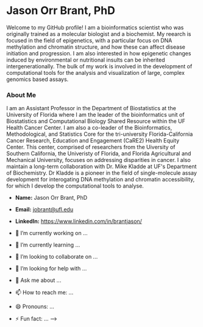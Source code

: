 # Jason Orr Brant, PhD 
Welcome to my GitHub profile! I am a bioinformatics scientist who was originally trained as a molecular biologist and a biochemist. My reearch is focused in the field of epigenetics, with a particular focus on DNA methylation and chromatin structure, and how these can affect disease initiation and progression. I am also interested in how epigenetic changes induced by environmental or nutritional insults can be inherited intergenerationally. The bulk of my work is involved in the development of computational tools for the analysis and visualization of large, complex genomics based assays. 


### About Me

I am an Assistant Professor in the Department of Biostatistics at the University of Florida where I am the leader of the bioinformatics unit of Biostatistics and Computational Biology Shared Resource within the UF Health Cancer Center. I am also a co-leader of the Bioinformatics, Methodological, and Statistics Core for the tri-university Florida-California Cancer Research, Education and Engagement (CaRE2) Health Equity Center. This center, comprised of researchers from the Uiversity of Southern California, the Univeristy of Florida, and Florida Agricultural and Mechanical University, focuses on addressing disparities in cancer.  I also maintain a long-term collaboration with Dr. Mike Kladde at UF's Department of Biochemistry. Dr Kladde is a pioneer in the field of single-molecule assay development for interogating DNA methylation and chromatin accessibility, for which I develop the computational tools to analyse.

- **Name:** Jason Orr Brant, PhD
- **Email:** jobrant@ufl.edu
- **LinkedIn:** https://www.linkedin.com/in/brantjason/


- 🔭 I’m currently working on ...
- 🌱 I’m currently learning ...
- 👯 I’m looking to collaborate on ...
- 🤔 I’m looking for help with ...
- 💬 Ask me about ...
- 📫 How to reach me: ...
- 😄 Pronouns: ...
- ⚡ Fun fact: ...
-->
